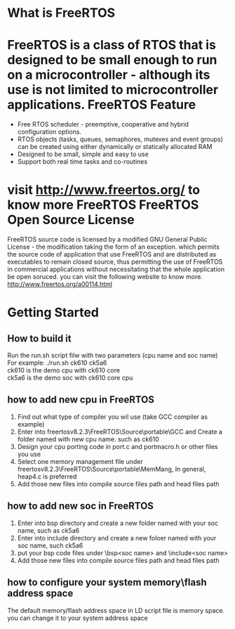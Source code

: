 What is FreeRTOS
===
FreeRTOS is a class of RTOS that is designed to be small enough to run on a microcontroller - although its use is not limited to microcontroller applications.
FreeRTOS Feature
===
* Free RTOS scheduler - preemptive, cooperative and hybrid configuration options.
* RTOS objects (tasks, queues, semaphores, mutexes and event groups) can be created using either dynamically or statically allocated RAM
* Designed to be small, simple and easy to use
* Support both real time tasks and co-routines

visit http://www.freertos.org/ to know more FreeRTOS
FreeRTOS Open Source License
===
FreeRTOS source code is licensed by a modified GNU General Public License - the modification taking the form of an exception. which permits the source code of application that use FreeRTOS and are distributed as executables to remain closed source, thus permitting the use of FreeRTOS in commercial applications without necessitating that the whole application be open soruced. you can visit the following website to know more. http://www.freertos.org/a00114.html

Getting Started
===
How to build it
---
Run the  run.sh script filw with two parameters (cpu name and soc name)  
For example: ./run.sh ck610 ck5a6  
ck610 is the demo cpu with ck610 core  
ck5a6 is the demo soc with ck610 core cpu  

how to add new cpu in FreeRTOS
---
1. Find out what type of compiler you wil use (take GCC compiler as example)
2. Enter into freertosv8.2.3\FreeRTOS\Source\portable\GCC and Create a folder named with new cpu name. such as ck610
3. Design your cpu porting code in port.c and portmacro.h or other files you use
4. Select one memory management file under freertosv8.2.3\FreeRTOS\Source\portable\MemMang, In general, heap4.c is preferred
5. Add those new files into compile source files path and head files path

how to add new soc in FreeRTOS
---
1. Enter into bsp directory and create a new folder named with your soc name, such as ck5a6
2. Enter into include directory and create a new foloer named with your soc name, such ck5a6
3. put your bsp code files under \bsp\<soc name> and \include\<soc name>
4. Add those new files into compile source files path and head files path

how to configure your system memory\flash address space
---
The default memory/flash address space in LD script file is memory space. you can change it to your system address space



